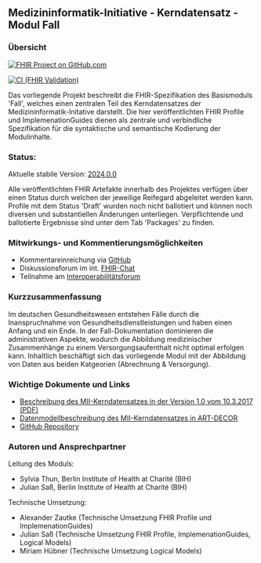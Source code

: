 ## Medizininformatik-Initiative - Kerndatensatz - Modul Fall

### Übersicht

[![FHIR Project on GitHub.com](https://img.shields.io/badge/FHIR_project_on_GitHub.com-kerndatensatzmodul--fall-green)](https://github.com/medizininformatik-initiative/kerndatensatzmodul-fall) 

[![CI (FHIR Validation)](https://github.com/medizininformatik-initiative/kerndatensatzmodul-prozedur/actions/workflows/main.yml/badge.svg)](https://github.com/medizininformatik-initiative/kerndatensatzmodul-fall/actions/workflows/main.yml)

Das vorliegende Projekt beschreibt die FHIR-Spezifikation des Basismoduls 'Fall', welches einen zentralen Teil des Kerndatensatzes der Medizininformatik-Initative darstellt. Die hier veröffentlichten FHIR Profile und ImplemenationGuides dienen als zentrale und verbindliche Spezifikation für die syntaktische und semantische Kodierung der Modulinhalte.

### Status:

Aktuelle stabile Version: [2024.0.0](https://simplifier.net/packages/de.medizininformatikinitiative.kerndatensatz.fall/2024.0.0) <br>

<!-- Reifegrad: -->

Alle veröffentlichten FHIR Artefakte innerhalb des Projektes verfügen über einen Status durch welchen der jeweilige Reifegard abgeleitet werden kann.
Profile mit dem Status 'Draft' wurden noch nicht ballotiert und können noch diversen und substantiellen Änderungen unterliegen. Verpflichtende und ballotierte Ergebnisse sind unter dem Tab 'Packages' zu finden.

### Mitwirkungs- und Kommentierungsmöglichkeiten

* Kommentareinreichung via [GitHub](https://github.com/medizininformatik-initiative/kerndatensatzmodul-fall)
* Diskussionsforum im int. [FHIR-Chat](https://chat.fhir.org/#narrow/stream/179307-german.2Fmi-initiative)
* Teilnahme am [Interoperabilitätsforum](https://wiki.hl7.de/index.php?title=Interoperabilitätsforum)

### Kurzzusammenfassung

Im deutschen Gesundheitswesen entstehen Fälle durch die Inanspruchnahme von Gesundheitsdienstleistungen und haben einen Anfang und ein Ende. In der Fall-Dokumentation dominieren die administrativen Aspekte, wodurch die Abbildung medizinischer Zusammenhänge zu einem Versorgungsaufenthalt nicht optimal erfolgen kann. Inhaltlich beschäftigt sich das vorliegende Modul mit der Abbildung von Daten aus beiden Katgeorien (Abrechnung & Versorgung).

### Wichtige Dokumente und Links
* [Beschreibung des MII-Kerndatensatzes in der Version 1.0 vom 10.3.2017 (PDF)](https://www.medizininformatik-initiative.de/sites/default/files/inline-files/MII_04_Kerndatensatz_1-0.pdf)
* [Datenmodellbeschreibung des MII-Kerndatensatzes in ART-DECOR](https://art-decor.org/art-decor/decor-project--mide-)
* [GitHub Repository](https://github.com/medizininformatik-initiative/kerndatensatzmodul-fall)

### Autoren und Ansprechpartner

Leitung des Moduls:

* Sylvia Thun, Berlin Institute of Health at Charité (BIH)
* Julian Saß, Berlin Institute of Health at Charité (BIH)

Technische Umsetzung:

* Alexander Zautke (Technische Umsetzung FHIR Profile und ImplemenationGuides)
* Julian Saß (Technische Umsetzung FHIR Profile, ImplemenationGuides, Logical Models)
* Miriam Hübner (Technische Umsetzung Logical Models)
